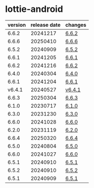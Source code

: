 # lottie-android	


|version|release date|changes|
|---|---|---|
|6.6.2|20241217|[6.6.2](./6.6.2-20241217.md)|
|6.6.6|20250410|[6.6.6](./6.6.6-20250410.md)|
|6.5.2|20240909|[6.5.2](./6.5.2-20240909.md)|
|6.6.1|20241205|[6.6.1](./6.6.1-20241205.md)|
|6.6.2|20241216|[6.6.2](./6.6.2-20241216.md)|
|6.4.0|20240304|[6.4.0](./6.4.0-20240304.md)|
|6.6.1|20241204|[6.6.1](./6.6.1-20241204.md)|
|v6.4.1|20240527|[v6.4.1](./v6.4.1-20240527.md)|
|6.6.3|20250304|[6.6.3](./6.6.3-20250304.md)|
|6.1.0|20230717|[6.1.0](./6.1.0-20230717.md)|
|6.3.0|20231230|[6.3.0](./6.3.0-20231230.md)|
|6.6.0|20241028|[6.6.0](./6.6.0-20241028.md)|
|6.2.0|20231119|[6.2.0](./6.2.0-20231119.md)|
|6.6.4|20250320|[6.6.4](./6.6.4-20250320.md)|
|6.5.0|20240804|[6.5.0](./6.5.0-20240804.md)|
|6.6.0|20241027|[6.6.0](./6.6.0-20241027.md)|
|6.5.1|20240910|[6.5.1](./6.5.1-20240910.md)|
|6.5.2|20240910|[6.5.2](./6.5.2-20240910.md)|
|6.5.1|20240909|[6.5.1](./6.5.1-20240909.md)|
